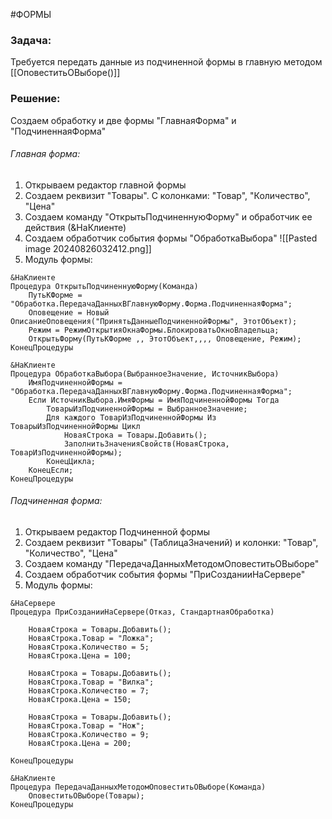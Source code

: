 #ФОРМЫ 
### Задача:
Требуется передать данные из подчиненной формы в главную методом [[ОповеститьОВыборе()]]
### Решение:
Создаем обработку и две формы "ГлавнаяФорма" и "ПодчиненнаяФорма"
###### Главная форма:
1. Открываем редактор главной формы
2. Создаем реквизит "Товары". С колонками: "Товар", "Количество", "Цена"
3. Создаем команду "ОткрытьПодчиненнуюФорму" и обработчик ее действия (&НаКлиенте)
4. Создаем обработчик события формы "ОбработкаВыбора"
![[Pasted image 20240826032412.png]]
5. Модуль формы:
```bsl
&НаКлиенте
Процедура ОткрытьПодчиненнуюФорму(Команда)
	ПутьКФорме = "Обработка.ПередачаДанныхВГлавнуюФорму.Форма.ПодчиненнаяФорма";
	Оповещение = Новый ОписаниеОповещения("ПринятьДанныеПодчиненнойФормы", ЭтотОбъект);
	Режим = РежимОткрытияОкнаФормы.БлокироватьОкноВладельца;
	ОткрытьФорму(ПутьКФорме ,, ЭтотОбъект,,,, Оповещение, Режим);
КонецПроцедуры

&НаКлиенте
Процедура ОбработкаВыбора(ВыбранноеЗначение, ИсточникВыбора)
	ИмяПодчиненнойФормы = "Обработка.ПередачаДанныхВГлавнуюФорму.Форма.ПодчиненнаяФорма";
	Если ИсточникВыбора.ИмяФормы = ИмяПодчиненнойФормы Тогда
		ТоварыИзПодчиненнойФормы = ВыбранноеЗначение;
		Для каждого ТоварИзПодчиненнойФормы Из ТоварыИзПодчиненнойФормы Цикл
			НоваяСтрока = Товары.Добавить();
			ЗаполнитьЗначенияСвойств(НоваяСтрока, ТоварИзПодчиненнойФормы);
		КонецЦикла;
	КонецЕсли;
КонецПроцедуры
```

###### Подчиненная форма:
1. Открываем редактор Подчиненной формы
2. Создаем реквизит "Товары" (ТаблицаЗначений) и колонки: "Товар", "Количество", "Цена"
3. Создаем команду "ПередачаДанныхМетодомОповеститьОВыборе"
4. Создаем обработчик события формы "ПриСозданииНаСервере"
4. Модуль формы:
```bsl
&НаСервере
Процедура ПриСозданииНаСервере(Отказ, СтандартнаяОбработка)

	НоваяСтрока = Товары.Добавить();
	НоваяСтрока.Товар = "Ложка";
	НоваяСтрока.Количество = 5;
	НоваяСтрока.Цена = 100;
	
	НоваяСтрока = Товары.Добавить();
	НоваяСтрока.Товар = "Вилка";
	НоваяСтрока.Количество = 7;
	НоваяСтрока.Цена = 150;
	
	НоваяСтрока = Товары.Добавить();
	НоваяСтрока.Товар = "Нож";
	НоваяСтрока.Количество = 9;
	НоваяСтрока.Цена = 200;

КонецПроцедуры

&НаКлиенте
Процедура ПередачаДанныхМетодомОповеститьОВыборе(Команда)
	ОповеститьОВыборе(Товары);
КонецПроцедуры
```